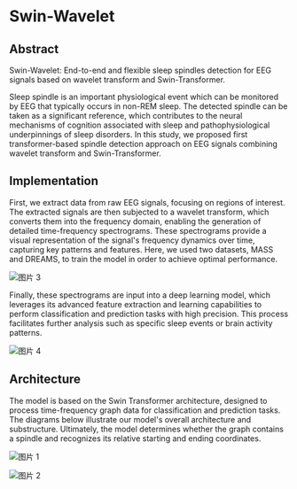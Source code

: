 # Swin-Wavelet

## Abstract

Swin-Wavelet: End-to-end and flexible sleep spindles detection for EEG signals based on wavelet transform and Swin-Transformer.

Sleep spindle is an important physiological event which can be monitored by EEG that typically occurs in non-REM sleep. The detected spindle can be taken as a significant reference, which contributes to the neural mechanisms of cognition associated with sleep and pathophysiological underpinnings of sleep disorders. In this study, we proposed first transformer-based spindle detection approach on EEG signals combining wavelet transform and Swin-Transformer.

## Implementation

First, we extract data from raw EEG signals, focusing on regions of interest. The extracted signals are then subjected to a wavelet transform, which converts them into the frequency domain, enabling the generation of detailed time-frequency spectrograms. These spectrograms provide a visual representation of the signal's frequency dynamics over time, capturing key patterns and features. Here, we used two datasets, MASS and DREAMS, to train the model in order to achieve optimal performance. 

![图片 3](https://github.com/user-attachments/assets/a6ff6975-2ceb-4582-be66-02dc11797b2a)


Finally, these spectrograms are input into a deep learning model, which leverages its advanced feature extraction and learning capabilities to perform classification and prediction tasks with high precision. This process facilitates further analysis such as specific sleep events or brain activity patterns.

![图片 4](https://github.com/user-attachments/assets/2febfaf1-a72b-4127-8230-36e698f7cde7)


## Architecture

The model is based on the Swin Transformer architecture, designed to process time-frequency graph data for classification and prediction tasks. The diagrams below illustrate our model's overall architecture and substructure. Ultimately, the model determines whether the graph contains a spindle and recognizes its relative starting and ending coordinates.

![图片 1](https://github.com/user-attachments/assets/5460a431-db5c-4f62-ad2a-04b3acddf212)



![图片 2](https://github.com/user-attachments/assets/c9f5c992-3cd1-4197-a20b-55d159fba9cf)

